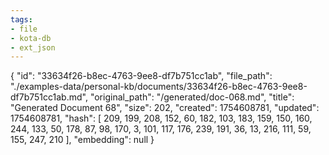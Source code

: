 ```yaml
---
tags:
- file
- kota-db
- ext_json
---
```

{
  "id": "33634f26-b8ec-4763-9ee8-df7b751cc1ab",
  "file_path": "./examples-data/personal-kb/documents/33634f26-b8ec-4763-9ee8-df7b751cc1ab.md",
  "original_path": "/generated/doc-068.md",
  "title": "Generated Document 68",
  "size": 202,
  "created": 1754608781,
  "updated": 1754608781,
  "hash": [
    209,
    199,
    208,
    152,
    60,
    182,
    103,
    183,
    159,
    150,
    160,
    244,
    133,
    50,
    178,
    87,
    98,
    170,
    3,
    101,
    117,
    176,
    239,
    191,
    36,
    13,
    216,
    111,
    59,
    155,
    247,
    210
  ],
  "embedding": null
}